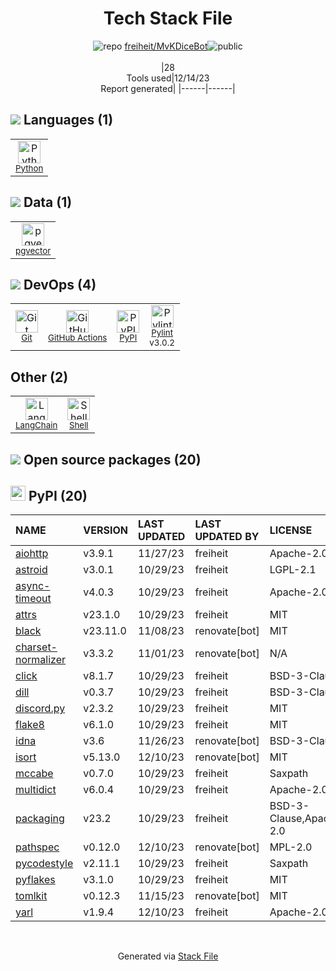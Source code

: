 <!--
&lt;--- Readme.md Snippet without images Start ---&gt;
## Tech Stack
freiheit/MvKDiceBot is built on the following main stack:

- [Python](https://www.python.org) – Languages
- [Shell](https://en.wikipedia.org/wiki/Shell_script) – Shells
- [Pylint](https://www.pylint.org/) – Code Review
- [GitHub Actions](https://github.com/features/actions) – Continuous Integration
- [LangChain](https://github.com/hwchase17/langchain) – Large Language Model Tools
- [pgvector](https://github.com/pgvector/pgvector/) – Database Tools

Full tech stack [here](/techstack.md)

&lt;--- Readme.md Snippet without images End ---&gt;

&lt;--- Readme.md Snippet with images Start ---&gt;
## Tech Stack
freiheit/MvKDiceBot is built on the following main stack:

- <img width='25' height='25' src='https://img.stackshare.io/service/993/pUBY5pVj.png' alt='Python'/> [Python](https://www.python.org) – Languages
- <img width='25' height='25' src='https://img.stackshare.io/service/4631/default_c2062d40130562bdc836c13dbca02d318205a962.png' alt='Shell'/> [Shell](https://en.wikipedia.org/wiki/Shell_script) – Shells
- <img width='25' height='25' src='https://img.stackshare.io/service/4837/py.jpg' alt='Pylint'/> [Pylint](https://www.pylint.org/) – Code Review
- <img width='25' height='25' src='https://img.stackshare.io/service/11563/actions.png' alt='GitHub Actions'/> [GitHub Actions](https://github.com/features/actions) – Continuous Integration
- <img width='25' height='25' src='https://img.stackshare.io/service/48790/default_5b6c6b73f1ff3775c85d2a1ba954cb87e30cbf13.jpg' alt='LangChain'/> [LangChain](https://github.com/hwchase17/langchain) – Large Language Model Tools
- <img width='25' height='25' src='https://img.stackshare.io/service/109221/default_b888cdf5617d936aa6aacf130911906955508639.png' alt='pgvector'/> [pgvector](https://github.com/pgvector/pgvector/) – Database Tools

Full tech stack [here](/techstack.md)

&lt;--- Readme.md Snippet with images End ---&gt;
-->
<div align="center">

# Tech Stack File
![](https://img.stackshare.io/repo.svg "repo") [freiheit/MvKDiceBot](https://github.com/freiheit/MvKDiceBot)![](https://img.stackshare.io/public_badge.svg "public")
<br/><br/>
|28<br/>Tools used|12/14/23 <br/>Report generated|
|------|------|
</div>

## <img src='https://img.stackshare.io/languages.svg'/> Languages (1)
<table><tr>
  <td align='center'>
  <img width='36' height='36' src='https://img.stackshare.io/service/993/pUBY5pVj.png' alt='Python'>
  <br>
  <sub><a href="https://www.python.org">Python</a></sub>
  <br>
  <sub></sub>
</td>

</tr>
</table>

## <img src='https://img.stackshare.io/databases.svg'/> Data (1)
<table><tr>
  <td align='center'>
  <img width='36' height='36' src='https://img.stackshare.io/service/109221/default_b888cdf5617d936aa6aacf130911906955508639.png' alt='pgvector'>
  <br>
  <sub><a href="https://github.com/pgvector/pgvector/">pgvector</a></sub>
  <br>
  <sub></sub>
</td>

</tr>
</table>

## <img src='https://img.stackshare.io/devops.svg'/> DevOps (4)
<table><tr>
  <td align='center'>
  <img width='36' height='36' src='https://img.stackshare.io/service/1046/git.png' alt='Git'>
  <br>
  <sub><a href="http://git-scm.com/">Git</a></sub>
  <br>
  <sub></sub>
</td>

<td align='center'>
  <img width='36' height='36' src='https://img.stackshare.io/service/11563/actions.png' alt='GitHub Actions'>
  <br>
  <sub><a href="https://github.com/features/actions">GitHub Actions</a></sub>
  <br>
  <sub></sub>
</td>

<td align='center'>
  <img width='36' height='36' src='https://img.stackshare.io/service/12572/-RIWgodF_400x400.jpg' alt='PyPI'>
  <br>
  <sub><a href="https://pypi.org/">PyPI</a></sub>
  <br>
  <sub></sub>
</td>

<td align='center'>
  <img width='36' height='36' src='https://img.stackshare.io/service/4837/py.jpg' alt='Pylint'>
  <br>
  <sub><a href="https://www.pylint.org/">Pylint</a></sub>
  <br>
  <sub>v3.0.2</sub>
</td>

</tr>
</table>

## Other (2)
<table><tr>
  <td align='center'>
  <img width='36' height='36' src='https://img.stackshare.io/service/48790/default_5b6c6b73f1ff3775c85d2a1ba954cb87e30cbf13.jpg' alt='LangChain'>
  <br>
  <sub><a href="https://github.com/hwchase17/langchain">LangChain</a></sub>
  <br>
  <sub></sub>
</td>

<td align='center'>
  <img width='36' height='36' src='https://img.stackshare.io/service/4631/default_c2062d40130562bdc836c13dbca02d318205a962.png' alt='Shell'>
  <br>
  <sub><a href="https://en.wikipedia.org/wiki/Shell_script">Shell</a></sub>
  <br>
  <sub></sub>
</td>

</tr>
</table>


## <img src='https://img.stackshare.io/group.svg' /> Open source packages (20)</h2>

## <img width='24' height='24' src='https://img.stackshare.io/service/12572/-RIWgodF_400x400.jpg'/> PyPI (20)

|NAME|VERSION|LAST UPDATED|LAST UPDATED BY|LICENSE|VULNERABILITIES|
|:------|:------|:------|:------|:------|:------|
|[aiohttp](https://pypi.org/project/aiohttp)|v3.9.1|11/27/23|freiheit |Apache-2.0|N/A|
|[astroid](https://pypi.org/project/astroid)|v3.0.1|10/29/23|freiheit |LGPL-2.1|N/A|
|[async-timeout](https://pypi.org/project/async-timeout)|v4.0.3|10/29/23|freiheit |Apache-2.0|N/A|
|[attrs](https://pypi.org/project/attrs)|v23.1.0|10/29/23|freiheit |MIT|N/A|
|[black](https://pypi.org/project/black)|v23.11.0|11/08/23|renovate[bot] |MIT|N/A|
|[charset-normalizer](https://pypi.org/project/charset-normalizer)|v3.3.2|11/01/23|renovate[bot] |N/A|N/A|
|[click](https://pypi.org/project/click)|v8.1.7|10/29/23|freiheit |BSD-3-Clause|N/A|
|[dill](https://pypi.org/project/dill)|v0.3.7|10/29/23|freiheit |BSD-3-Clause|N/A|
|[discord.py](https://pypi.org/project/discord.py)|v2.3.2|10/29/23|freiheit |MIT|N/A|
|[flake8](https://pypi.org/project/flake8)|v6.1.0|10/29/23|freiheit |MIT|N/A|
|[idna](https://pypi.org/project/idna)|v3.6|11/26/23|renovate[bot] |BSD-3-Clause|N/A|
|[isort](https://pypi.org/project/isort)|v5.13.0|12/10/23|renovate[bot] |MIT|N/A|
|[mccabe](https://pypi.org/project/mccabe)|v0.7.0|10/29/23|freiheit |Saxpath|N/A|
|[multidict](https://pypi.org/project/multidict)|v6.0.4|10/29/23|freiheit |Apache-2.0|N/A|
|[packaging](https://pypi.org/project/packaging)|v23.2|10/29/23|freiheit |BSD-3-Clause,Apache-2.0|N/A|
|[pathspec](https://pypi.org/project/pathspec)|v0.12.0|12/10/23|renovate[bot] |MPL-2.0|N/A|
|[pycodestyle](https://pypi.org/project/pycodestyle)|v2.11.1|10/29/23|freiheit |Saxpath|N/A|
|[pyflakes](https://pypi.org/project/pyflakes)|v3.1.0|10/29/23|freiheit |MIT|N/A|
|[tomlkit](https://pypi.org/project/tomlkit)|v0.12.3|11/15/23|renovate[bot] |MIT|N/A|
|[yarl](https://pypi.org/project/yarl)|v1.9.4|12/10/23|freiheit |Apache-2.0|N/A|

<br/>
<div align='center'>

Generated via [Stack File](https://github.com/marketplace/stack-file)
